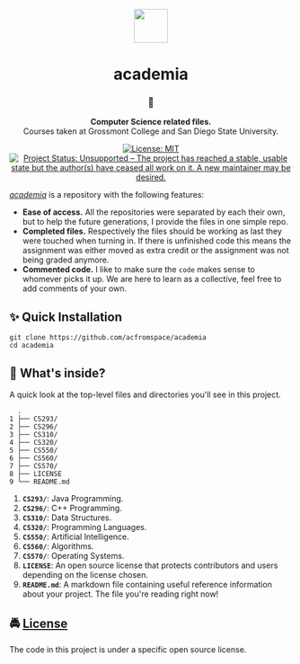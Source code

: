 <!-- HEADING -->

<p align="center">
  <img src="https://user-images.githubusercontent.com/10361542/71635438-7e97da00-2bd9-11ea-9940-8a42bd798a00.png" width="60">
</p>
<h1 align="center">academia</h1>

<!-- DESCRIPTION -->

<h3 align="center">
  <span role="img" aria-label="Backpack">🎒</span>
</h3>
<p align="center">
  <strong>Computer Science related files.</strong><br>
  Courses taken at Grossmont College and San Diego State University.
</p>

<!-- BADGES -->

<p align="center">
    <a href="https://github.com/acfromspace/academia/blob/master/LICENSE">
        <img src="https://img.shields.io/github/license/mashape/apistatus.svg"
            alt="License: MIT"></a>
    <a href="https://www.repostatus.org/#unsupported">
      <img src="https://www.repostatus.org/badges/latest/unsupported.svg" alt="Project Status: Unsupported – The project has reached a stable, usable state but the author(s) have ceased all work on it. A new maintainer may be desired." /></a>
</p>

<!-- FEATURES -->

[*academia*](https://github.com/acfromspace/academia) is a repository with the following features:

- **Ease of access.** All the repositories were separated by each their own, but to help the future generations, I provide the files in one simple repo.
- **Completed files.** Respectively the files should be working as last they were touched when turning in. If there is unfinished code this means the assignment was either moved as extra credit or the assignment was not being graded anymore.
- **Commented code.** I like to make sure the `code` makes sense to whomever picks it up. We are here to learn as a collective, feel free to add comments of your own.

<!-- QUICK INSTALLATION -->

## <span role="img" aria-label="Sparkles">✨</span> Quick Installation

```
git clone https://github.com/acfromspace/academia
cd academia
```

<!-- WHAT'S INSIDE? -->

## <span role="img" aria-label="Thinking Face">🤔</span> What's inside?

A quick look at the top-level files and directories you'll see in this project.

```
  .
1 ├── CS293/
2 ├── CS296/
3 ├── CS310/
4 ├── CS320/
5 ├── CS550/
6 ├── CS560/
7 ├── CS570/
8 ├── LICENSE   
9 └── README.md
```

1.  **`CS293/`**: Java Programming.
2.  **`CS296/`**: C++ Programming.
3.  **`CS310/`**: Data Structures.
4.  **`CS320/`**: Programming Languages.
5.  **`CS550/`**: Artificial Intelligence.
6.  **`CS560/`**: Algorithms.
7.  **`CS570/`**: Operating Systems.
8.  **`LICENSE`**: An open source license that protects contributors and users depending on the license chosen.
9. **`README.md`**: A markdown file containing useful reference information about your project. The file you're reading right now!

<!-- LICENSE -->

## <span role="img" aria-label="Oncoming Police Car">🚔</span> [License](LICENSE)

The code in this project is under a specific open source license.
